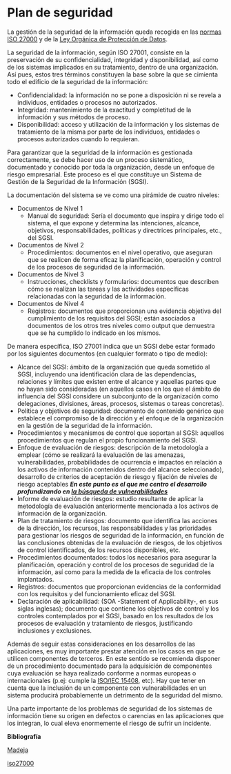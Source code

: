 # Plan de seguridad
La gestión de la seguridad de la información queda recogida en las [normas ISO 27000](http://www.iso27000.es/download/doc_sgsi_all.pdf) y de la [Ley Orgánica de Protección de Datos](https://www.boe.es/eli/es/lo/2018/12/05/3).

La seguridad de la información, según ISO 27001, consiste en la preservación de su confidencialidad, integridad y disponibilidad, así como de los sistemas implicados en su tratamiento, dentro de una organización. Así pues, estos tres términos constituyen la base sobre la que se cimienta todo el edificio de la seguridad de la información:
- Confidencialidad: la información no se pone a disposición ni se revela a individuos, entidades o procesos no autorizados.
- Integridad: mantenimiento de la exactitud y completitud de la información y sus métodos de proceso.
- Disponibilidad: acceso y utilización de la información y los sistemas de tratamiento de la misma por parte de los individuos, entidades o procesos autorizados cuando lo requieran.

Para garantizar que la seguridad de la información es gestionada correctamente, se debe hacer uso de un proceso sistemático, documentado y conocido por toda la organización, desde un enfoque de riesgo empresarial. Este proceso es el que constituye un Sistema de Gestión de la Seguridad de la Información (SGSI). 

La documentación del sistema se ve como una pirámide de cuatro niveles:
+ Documentos de Nivel 1
    + Manual de seguridad: Sería el documento que inspira y dirige todo el sistema, el que expone y determina las intenciones, alcance, objetivos, responsabilidades, políticas y directrices principales, etc., del SGSI.
+ Documentos de Nivel 2
    + Procedimientos: documentos en el nivel operativo, que aseguran que se realicen de forma eficaz la planificación, operación y control de los procesos de seguridad de la información.
+ Documentos de Nivel 3
    + Instrucciones, checklists y formularios: documentos que describen cómo se realizan las tareas y las actividades específicas relacionadas con la seguridad de la información.
+ Documentos de Nivel 4
    + Registros: documentos que proporcionan una evidencia objetiva del cumplimiento de los requisitos del SGSI; están asociados a documentos de los otros tres niveles como output que demuestra que se ha cumplido lo indicado en los mismos.

De manera específica, ISO 27001 indica que un SGSI debe estar formado por los siguientes documentos (en cualquier formato o tipo de medio):
+ Alcance del SGSI: ámbito de la organización que queda sometido al SGSI, incluyendo una identificación clara de las dependencias, relaciones y límites que existen entre el alcance y aquellas partes que no hayan sido consideradas (en aquellos casos en los que el ámbito de influencia del SGSI considere un subconjunto de la organización como delegaciones, divisiones, áreas, procesos, sistemas o tareas concretas).
+ Política y objetivos de seguridad: documento de contenido genérico que establece el compromiso de la dirección y el enfoque de la organización en la gestión de la seguridad de la información.
+ Procedimientos y mecanismos de control que soportan al SGSI: aquellos procedimientos que regulan el propio funcionamiento del SGSI.
+ Enfoque de evaluación de riesgos: descripción de la metodología a emplear (cómo se realizará la evaluación de las amenazas, vulnerabilidades, probabilidades de ocurrencia e impactos en relación a los activos de información contenidos dentro del alcance seleccionado), desarrollo de criterios de aceptación de riesgo y fijación de niveles de riesgo aceptables 
***En este punto es el que me centro el desarrollo
profundizando en [la búsqueda de vulnerabilidades]()***
+ Informe de evaluación de riesgos: estudio resultante de aplicar la metodología de evaluación anteriormente mencionada a los activos de información de la organización.
+ Plan de tratamiento de riesgos: documento que identifica las acciones de la dirección, los recursos, las responsabilidades y las prioridades para gestionar los riesgos de seguridad de la información, en función de las conclusiones obtenidas de la evaluación de riesgos, de los objetivos de control identificados, de los recursos disponibles, etc.
+ Procedimientos documentados: todos los necesarios para asegurar la planificación, operación y control de los procesos de seguridad de la información, así como para la medida de la eficacia de los controles implantados.
+ Registros: documentos que proporcionan evidencias de la conformidad con los requisitos y del funcionamiento eficaz del SGSI.
+ Declaración de aplicabilidad: (SOA -Statement of Applicability-, en sus siglas inglesas); documento que contiene los objetivos de control y los controles
contemplados por el SGSI, basado en los resultados de los procesos de evaluación y tratamiento de riesgos, justificando inclusiones y exclusiones.


Además de seguir estas consideraciones en los desarrollos de las aplicaciones, es muy importante prestar atención en los casos en que se utilicen componentes de terceros. En este sentido se recomienda disponer de un procedimiento documentado para la adquisición de componentes cuya evaluación se haya realizado conforme a normas europeas o internacionales (p.ej: cumple la [ISO/IEC 15408](https://www.iso.org/standard/50341.html), etc). Hay que tener en cuenta que la inclusión de un componente con vulnerabilidades en un sistema producirá probablemente un detrimento de la seguridad del mismo.

Una parte importante de los problemas de seguridad de los sistemas de información tiene su origen en defectos o carencias en las aplicaciones que los integran, lo cual eleva enormemente el riesgo de sufrir un incidente.



**Bibliografía**

[Madeja](http://www.juntadeandalucia.es/servicios/madeja/contenido/subsistemas/entorno)

[iso27000](http://www.iso27000.es/download/doc_sgsi_all.pdf)
